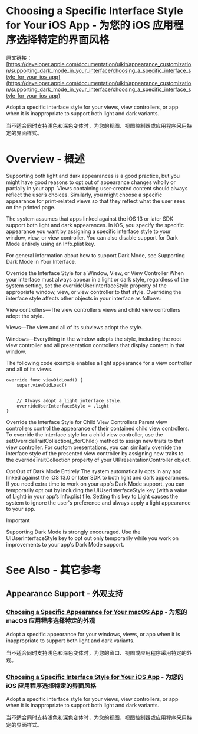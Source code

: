 # Choosing a Specific Interface Style for Your iOS App - 为您的 iOS 应用程序选择特定的界面风格

原文链接：[https://developer.apple.com/documentation/uikit/appearance_customization/supporting_dark_mode_in_your_interface/choosing_a_specific_interface_style_for_your_ios_app](https://developer.apple.com/documentation/uikit/appearance_customization/supporting_dark_mode_in_your_interface/choosing_a_specific_interface_style_for_your_ios_app)

Adopt a specific interface style for your views, view controllers, or app when it is inappropriate to support both light and dark variants.

当不适合同时支持浅色和深色变体时，为您的视图、视图控制器或应用程序采用特定的界面样式。

# Overview - 概述

Supporting both light and dark appearances is a good practice, but you might have good reasons to opt out of appearance changes wholly or partially in your app. Views containing user-created content should always reflect the user’s choices. Similarly, you might choose a specific appearance for print-related views so that they reflect what the user sees on the printed page.

The system assumes that apps linked against the iOS 13 or later SDK support both light and dark appearances. In iOS, you specify the specific appearance you want by assigning a specific interface style to your window, view, or view controller. You can also disable support for Dark Mode entirely using an Info.plist key.

For general information about how to support Dark Mode, see Supporting Dark Mode in Your Interface.

Override the Interface Style for a Window, View, or View Controller
When your interface must always appear in a light or dark style, regardless of the system setting, set the overrideUserInterfaceStyle property of the appropriate window, view, or view controller to that style. Overriding the interface style affects other objects in your interface as follows:

View controllers—The view controller’s views and child view controllers adopt the style.

Views—The view and all of its subviews adopt the style.

Windows—Everything in the window adopts the style, including the root view controller and all presentation controllers that display content in that window.

The following code example enables a light appearance for a view controller and all of its views.

    override func viewDidLoad() {
        super.viewDidLoad()


        // Always adopt a light interface style.    
        overrideUserInterfaceStyle = .light
    }
Override the Interface Style for Child View Controllers
Parent view controllers control the appearance of their contained child view controllers. To override the interface style for a child view controller, use the setOverrideTraitCollection(_:forChild:) method to assign new traits to that view controller. For custom presentations, you can similarly override the interface style of the presented view controller by assigning new traits to the overrideTraitCollection property of your UIPresentationController object.

Opt Out of Dark Mode Entirely
The system automatically opts in any app linked against the iOS 13.0 or later SDK to both light and dark appearances. If you need extra time to work on your app's Dark Mode support, you can temporarily opt out by including the UIUserInterfaceStyle key (with a value of Light) in your app’s Info.plist file. Setting this key to Light causes the system to ignore the user's preference and always apply a light appearance to your app.

Important

Supporting Dark Mode is strongly encouraged. Use the UIUserInterfaceStyle key to opt out only temporarily while you work on improvements to your app's Dark Mode support.


# See Also - 其它参考

## Appearance Support - 外观支持

### [Choosing a Specific Appearance for Your macOS App](https://developer.apple.com/documentation/appkit/nsappearancecustomization/choosing_a_specific_appearance_for_your_macos_app) - 为您的 macOS 应用程序选择特定的外观

Adopt a specific appearance for your windows, views, or app when it is inappropriate to support both light and dark variants.

当不适合同时支持浅色和深色变体时，为您的窗口、视图或应用程序采用特定的外观。

### [Choosing a Specific Interface Style for Your iOS App](https://developer.apple.com/documentation/uikit/appearance_customization/supporting_dark_mode_in_your_interface/choosing_a_specific_interface_style_for_your_ios_app) - 为您的 iOS 应用程序选择特定的界面风格

Adopt a specific interface style for your views, view controllers, or app when it is inappropriate to support both light and dark variants.

当不适合同时支持浅色和深色变体时，为您的视图、视图控制器或应用程序采用特定的界面样式。







